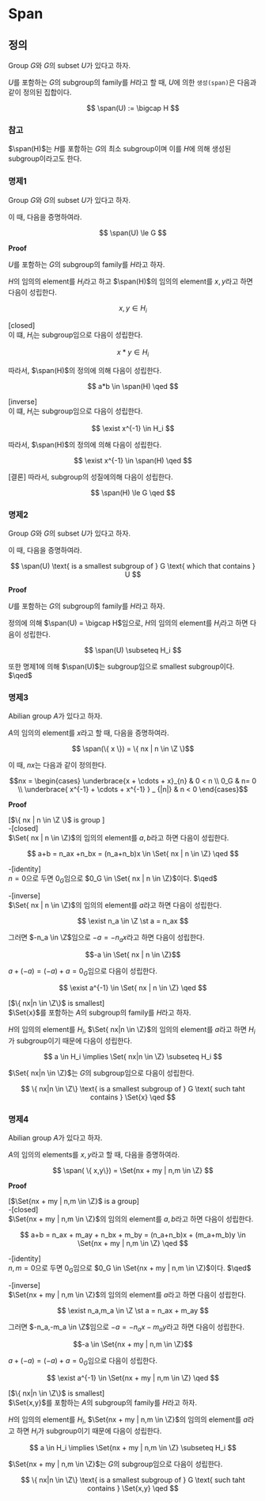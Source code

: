 # Span
## 정의
Group $G$와 $G$의 subset $U$가 있다고 하자.

$U$를 포함하는 $G$의 subgroup의 family를 $H$라고 할 때, $U$에 의한 `생성(span)`은 다음과 같이 정의된 집합이다.

$$ \span(U) := \bigcap H $$

### 참고
$\span(H)$는 $H$를 포함하는 $G$의 최소 subgroup이며 이를 $H$에 의해 생성된 subgroup이라고도 한다.

### 명제1
Group $G$와 $G$의 subset $U$가 있다고 하자.

이 때, 다음을 증명하여라.

$$ \span(U) \le G $$

**Proof**  

$U$를 포함하는 $G$의 subgroup의 family를 $H$라고 하자.

$H$의 임의의 element를 $H_i$라고 하고 $\span(H)$의 임의의 element를 $x,y$라고 하면 다음이 성립한다.

$$ x,y \in H_i $$

[closed]   
이 떄, $H_i$는 subgroup임으로 다음이 성립한다.

$$ x*y \in H_i $$

따라서, $\span(H)$의 정의에 의해 다음이 성립한다.

$$ a*b \in \span(H) \qed $$

[inverse]    
이 떄, $H_i$는 subgroup임으로 다음이 성립한다.

$$ \exist x^{-1} \in H_i $$

따라서, $\span(H)$의 정의에 의해 다음이 성립한다.

$$ \exist x^{-1} \in \span(H) \qed $$

[결론]
따라서, subgroup의 성질에의해 다음이 성립한다.

$$ \span(H) \le G \qed $$

### 명제2
Group $G$와 $G$의 subset $U$가 있다고 하자.

이 때, 다음을 증명하여라.

$$ \span(U) \text{ is a smallest subgroup of } G \text{ which that contains } U $$

**Proof**

$U$를 포함하는 $G$의 subgroup의 family를 $H$라고 하자.

정의에 의해 $\span(U) = \bigcap H$임으로, $H$의 임의의 element를 $H_i$라고 하면 다음이 성립한다.

$$ \span(U) \subseteq H_i $$

또한 명제1에 의해 $\span(U)$는 subgroup임으로 smallest subgroup이다. $\qed$

### 명제3
Abilian group $A$가 있다고 하자.

$A$의 임의의 element를 $x$라고 할 때, 다음을 증명하여라.

$$ \span(\{ x \}) = \{ nx | n \in \Z \}$$

이 때, $nx$는 다음과 같이 정의한다.

$$nx = \begin{cases} \underbrace{x + \cdots + x}_{n} & 0 < n \\ 0_G & n= 0 \\ \underbrace{ x^{-1} + \cdots + x^{-1} } _ {|n|} & n < 0 \end{cases}$$

**Proof**  

[$\{ nx | n \in \Z \}$ is group ]  
-[closed]  
$\Set{ nx | n \in \Z}$의 임의의 element를 $a,b$라고 하면 다음이 성립한다.

$$ a+b = n_ax +n_bx = (n_a+n_b)x \in \Set{ nx | n \in \Z} \qed $$

-[identity]  
$n=0$으로 두면 $0_G$임으로 $0_G \in \Set{ nx | n \in \Z}$이다. $\qed$

-[inverse]  
$\Set{ nx | n \in \Z}$의 임의의 element를 $a$라고 하면 다음이 성립한다.

$$ \exist n_a \in \Z \st a = n_ax $$

그러면 $-n_a \in \Z$임으로 $-a = -n_ax$라고 하면 다음이 성립한다.

$$-a \in \Set{ nx | n \in \Z}$$

$a+(-a) = (-a) + a = 0_G$임으로 다음이 성립한다.

$$ \exist a^{-1} \in \Set{ nx | n \in \Z} \qed $$

[$\{ nx|n \in \Z\}$ is smallest]  
$\Set{x}$를 포함하는 $A$의 subgroup의 family를 $H$라고 하자.

$H$의 임의의 element를 $H_i$, $\Set{ nx|n \in \Z}$의 임의의 element를 $a$라고 하면 $H_i$가 subgroup이기 때문에 다음이 성립한다.

$$ a \in H_i \implies \Set{ nx|n \in \Z} \subseteq H_i $$

$\Set{ nx|n \in \Z}$는 $G$의 subgroup임으로 다음이 성립한다.

$$ \{ nx|n \in \Z\} \text{ is a smallest subgroup of } G \text{ such taht contains } \Set{x} \qed $$

### 명제4
Abilian group $A$가 있다고 하자.

$A$의 임의의 elements를 $x,y$라고 할 때, 다음을 증명하여라.

$$ \span( \{ x,y\}) = \Set{nx + my | n,m \in \Z} $$

**Proof**  

[$\Set{nx + my | n,m \in \Z}$ is a group]  
-[closed]  
$\Set{nx + my | n,m \in \Z}$의 임의의 element를 $a,b$라고 하면 다음이 성립한다.

$$ a+b = n_ax + m_ay + n_bx + m_by = (n_a+n_b)x + (m_a+m_b)y \in \Set{nx + my | n,m \in \Z} \qed $$

-[identity]  
$n,m=0$으로 두면 $0_G$임으로 $0_G \in \Set{nx + my | n,m \in \Z}$이다. $\qed$

-[inverse]  
$\Set{nx + my | n,m \in \Z}$의 임의의 element를 $a$라고 하면 다음이 성립한다.

$$ \exist n_a,m_a \in \Z \st a = n_ax + m_ay $$

그러면 $-n_a,-m_a \in \Z$임으로 $-a = -n_ax-m_ay$라고 하면 다음이 성립한다.

$$-a \in \Set{nx + my | n,m \in \Z}$$

$a+(-a) = (-a) + a = 0_G$임으로 다음이 성립한다.

$$ \exist a^{-1} \in \Set{nx + my | n,m \in \Z} \qed $$

[$\{ nx|n \in \Z\}$ is smallest]  
$\Set{x,y}$를 포함하는 $A$의 subgroup의 family를 $H$라고 하자.

$H$의 임의의 element를 $H_i$, $\Set{nx + my | n,m \in \Z}$의 임의의 element를 $a$라고 하면 $H_i$가 subgroup이기 때문에 다음이 성립한다.

$$ a \in H_i \implies \Set{nx + my | n,m \in \Z} \subseteq H_i $$

$\Set{nx + my | n,m \in \Z}$는 $G$의 subgroup임으로 다음이 성립한다.

$$ \{ nx|n \in \Z\} \text{ is a smallest subgroup of } G \text{ such taht contains } \Set{x,y} \qed $$
